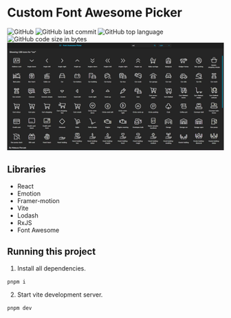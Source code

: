# Custom Font Awesome Picker

![GitHub](https://img.shields.io/github/license/MateuszPerczak/font-awesome-picker?style=flat-square)
![GitHub last commit](https://img.shields.io/github/last-commit/MateuszPerczak/font-awesome-picker?style=flat-square)
![GitHub top language](https://img.shields.io/github/languages/top/MateuszPerczak/font-awesome-picker?style=flat-square)
![GitHub code size in bytes](https://img.shields.io/github/languages/code-size/MateuszPerczak/font-awesome-picker?style=flat-square)
![Website preview](./images/preview.jpg)

## Libraries

- React
- Emotion
- Framer-motion
- Vite
- Lodash
- RxJS
- Font Awesome

## Running this project

1. Install all dependencies.

```sh
pnpm i
```

2. Start vite development server.

```sh
pnpm dev
```
